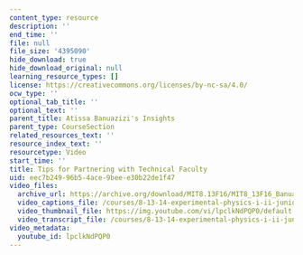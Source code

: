 ```yaml
---
content_type: resource
description: ''
end_time: ''
file: null
file_size: '4395090'
hide_download: true
hide_download_original: null
learning_resource_types: []
license: https://creativecommons.org/licenses/by-nc-sa/4.0/
ocw_type: ''
optional_tab_title: ''
optional_text: ''
parent_title: Atissa Banuazizi's Insights
parent_type: CourseSection
related_resources_text: ''
resource_index_text: ''
resourcetype: Video
start_time: ''
title: Tips for Partnering with Technical Faculty
uid: eec7b249-96b5-4ace-9bee-e30b22de1f47
video_files:
  archive_url: https://archive.org/download/MIT8.13F16/MIT8_13F16_Banuazizi_Partnering_with_Technical_Faculty_300k.mp4
  video_captions_file: /courses/8-13-14-experimental-physics-i-ii-junior-lab-fall-2016-spring-2017/b4a0653c678050f696a6e026745f3a0f_lpclkNdPQP0.vtt
  video_thumbnail_file: https://img.youtube.com/vi/lpclkNdPQP0/default.jpg
  video_transcript_file: /courses/8-13-14-experimental-physics-i-ii-junior-lab-fall-2016-spring-2017/2df75d380e022cb2ab81362069024dc0_lpclkNdPQP0.pdf
video_metadata:
  youtube_id: lpclkNdPQP0
---
```

